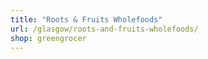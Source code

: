 ```yaml
---
title: "Roots & Fruits Wholefoods"
url: /glasgow/roots-and-fruits-wholefoods/
shop: greengrocer
---
```

